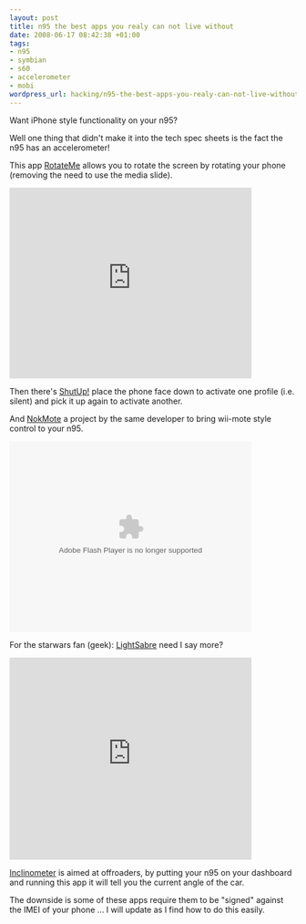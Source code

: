 ```yaml
--- 
layout: post
title: n95 the best apps you realy can not live without
date: 2008-06-17 08:42:38 +01:00
tags: 
- n95
- symbian
- s60
- accelerometer
- mobi
wordpress_url: hacking/n95-the-best-apps-you-realy-can-not-live-without
---
```

<p>Want iPhone style functionality on your n95?</p>
<p>Well one thing that didn't make it into the tech spec sheets is the fact the n95 has an accelerometer!</p>
<p>This app <a href="http://www.bysamir.fr/rotateme/">RotateMe</a> allows you to rotate the screen by rotating your phone (removing the need to use the media slide).</p>
<p><embed src="http://www.dailymotion.com/swf/4ibThKD7hYG8Ont7p" width="425" height="335" type="application/x-shockwave-flash" allowfullscreen="true" allowscriptaccess="always"> </embed></p>
<p>Then there's <a href="http://www.bysamir.fr/shutup/">ShutUp!</a> place the phone face down to activate one profile (i.e. silent) and pick it up again to activate another.</p>
<p>And <a href="http://www.bysamir.fr/nokmote/">NokMote</a> a project by the same developer to bring wii-mote style control to your n95.</p>
<p><embed src="http://dailymotion.alice.it/swf/7rqena2B4s261o6ta" width="425" height="335" type="application/x-shockwave-flash" allowfullscreen="true" allowscriptaccess="always"> </embed></p>
<p>For the starwars fan (geek): <a href="http://www.zoeandgraham.co.uk/lightsabre/">LightSabre</a> need I say more?</p>
<p><embed src="http://www.youtube.com/v/YwksUo6PKH0&rel=1" width="425" height="355" type="application/x-shockwave-flash" wmode="transparent"> </embed></p>
<p><a href="http://mosh.nokia.com/content/3E1BD59369462687E040050AEE043609">Inclinometer</a> is aimed at offroaders, by putting your n95 on your dashboard and running this app it will tell you the current angle of the car.</p>
<p>The downside is some of these apps require them to be "signed" against the IMEI of your phone ... I will update as I find how to do this easily.</p>
